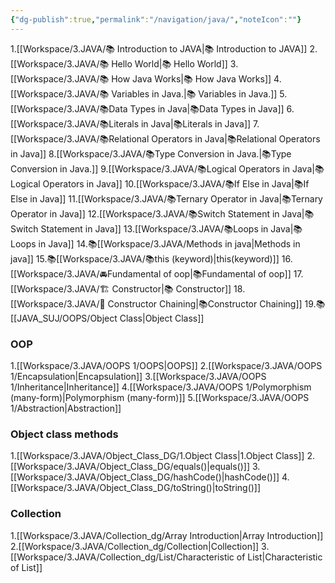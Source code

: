 ```yaml
---
{"dg-publish":true,"permalink":"/navigation/java/","noteIcon":""}
---
```


1.[[Workspace/3.JAVA/📚 Introduction to JAVA\|📚 Introduction to JAVA]]
2.[[Workspace/3.JAVA/📚 Hello World\|📚 Hello World]]
3.[[Workspace/3.JAVA/📚 How Java Works\|📚 How Java Works]]
4.[[Workspace/3.JAVA/📚 Variables in Java.\|📚 Variables in Java.]]
5.[[Workspace/3.JAVA/📚Data Types in Java\|📚Data Types in Java]]
6.[[Workspace/3.JAVA/📚Literals in Java\|📚Literals in Java]]
7.[[Workspace/3.JAVA/📚Relational Operators in Java\|📚Relational Operators in Java]]
8.[[Workspace/3.JAVA/📚Type Conversion in Java.\|📚Type Conversion in Java.]]
9.[[Workspace/3.JAVA/📚Logical Operators in Java\|📚Logical Operators in Java]]
10.[[Workspace/3.JAVA/📚If Else in Java\|📚If Else in Java]]
11.[[Workspace/3.JAVA/📚Ternary Operator in Java\|📚Ternary Operator in Java]]
12.[[Workspace/3.JAVA/📚Switch Statement in Java\|📚Switch Statement in Java]]
13.[[Workspace/3.JAVA/📚Loops in Java\|📚Loops in Java]]
14.📚[[Workspace/3.JAVA/Methods in java\|Methods in java]]
15.📚[[Workspace/3.JAVA/📚this (keyword)\|this(keyword)]]
16.[[Workspace/3.JAVA/🚘Fundamental of oop\|📚Fundamental of oop]]
17.[[Workspace/3.JAVA/🏗️ Constructor\|📚 Constructor]]
18.[[Workspace/3.JAVA/🔗 Constructor Chaining\|📚Constructor Chaining]]
19.📚[[JAVA_SUJ/OOPS/Object Class\|Object Class]]


### OOP

1.[[Workspace/3.JAVA/OOPS 1/OOPS\|OOPS]]
2.[[Workspace/3.JAVA/OOPS 1/Encapsulation\|Encapsulation]]
3.[[Workspace/3.JAVA/OOPS 1/Inheritance\|Inheritance]]
4.[[Workspace/3.JAVA/OOPS 1/Polymorphism (many-form)\|Polymorphism (many-form)]]
5.[[Workspace/3.JAVA/OOPS 1/Abstraction\|Abstraction]]

### Object class methods

1.[[Workspace/3.JAVA/Object_Class_DG/1.Object Class\|1.Object Class]]
2.[[Workspace/3.JAVA/Object_Class_DG/equals()\|equals()]]
3.[[Workspace/3.JAVA/Object_Class_DG/hashCode()\|hashCode()]]
4.[[Workspace/3.JAVA/Object_Class_DG/toString()\|toString()]]

### Collection

1.[[Workspace/3.JAVA/Collection_dg/Array Introduction\|Array Introduction]]
2.[[Workspace/3.JAVA/Collection_dg/Collection\|Collection]]
3.[[Workspace/3.JAVA/Collection_dg/List/Characteristic of List\|Characteristic of List]]
